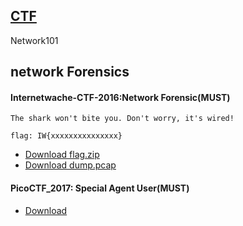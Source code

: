 
## [CTF](http://120.114.62.208/)

Network101

## network Forensics

#### Internetwache-CTF-2016:Network Forensic(MUST)
```
The shark won't bite you. Don't worry, it's wired!

flag: IW{xxxxxxxxxxxxxxx}
```
- [Download flag.zip](https://github.com/MyDearGreatTeacher/NEW_Security_2022/blob/main/%E8%B3%87%E8%A8%8A%E5%AE%89%E5%85%A8%E8%88%87%E7%B4%A0%E9%A4%8A/%E6%9C%9F%E6%9C%AB%E5%A0%B1%E5%91%8A/data/flag.zip)
- [Download dump.pcap](dump.pcap)

#### PicoCTF_2017: Special Agent User(MUST)
- [Download](https://github.com/MyDearGreatTeacher/NEW_Security_2022/blob/main/%E8%B3%87%E8%A8%8A%E5%AE%89%E5%85%A8%E8%88%87%E7%B4%A0%E9%A4%8A/%E6%9C%9F%E6%9C%AB%E5%A0%B1%E5%91%8A/data/data3.pcap)

